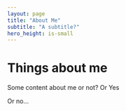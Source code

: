 ```yaml
---
layout: page
title: "About Me"
subtitle: "A subtitle?"
hero_height: is-small
---
```


# Things about me

Some content about me or not? Or Yes

Or no...
